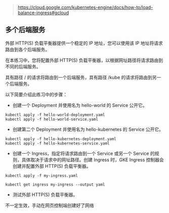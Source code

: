 > https://cloud.google.com/kubernetes-engine/docs/how-to/load-balance-ingress#gcloud

## 多个后端服务

外部 HTTP(S) 负载平衡器提供一个稳定的 IP 地址，您可以使用该 IP 地址将请求路由到各个后端服务。

在本练习中，您将配置外部 HTTP(S) 负载平衡器，以根据网址路径将请求路由到不同的后端服务。

具有路径 / 的请求将路由到一个后端服务，具有路径 /kube 的请求将路由到另一个后端服务。

以下简要介绍此练习中的步骤：

* 创建一个 Deployment 并使用名为 hello-world 的 Service 公开它。
```
kubectl apply -f hello-world-deployment.yaml
kubectl apply -f hello-world-service.yaml
```

* 创建第二个 Deployment 并使用名为 hello-kubernetes 的 Service 公开它。
```
kubectl apply -f hello-kubernetes-deployment.yaml
kubectl apply -f hello-kubernetes-service.yaml
```
* 创建一个 Ingress，指定将请求路由到一个 Service 或另一个 Service 的规则，具体取决于请求中的网址路径。创建 Ingress 时，GKE Ingress 控制器会创建并配置外部 HTTP(S) 负载平衡器。

`kubectl apply -f my-ingress.yaml`

`kubectl get ingress my-ingress --output yaml`

* 测试外部 HTTP(S) 负载平衡器。

不一定生效，手动在网页控制端创建好了网络
